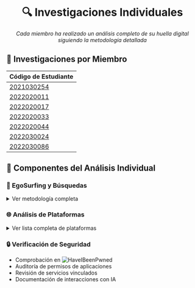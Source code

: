 <div align="center">

# 🔍 Investigaciones Individuales

_Cada miembro ha realizado un análisis completo de su huella digital siguiendo la metodología detallada_

</div>

## 👥 Investigaciones por Miembro

| Código de Estudiante |
|----------------------|
| [2021030254](/investigaciones/individual/2021030254/README.md) |
| [2022020011](/investigaciones/individual/2022020011/README.md) |
| [2022020017](/investigaciones/individual/2022020017/README.md) |
| [2022020033](/investigaciones/individual/2022020033/README.md) |
| [2022020044](/investigaciones/individual/2022020044/README.md) |
| [2022030024](/investigaciones/individual/2022030024/README.md) |
| [2022030086](/investigaciones/individual/2022030086/README.md) |

## 🧩 Componentes del Análisis Individual

### 🔎 EgoSurfing y Búsquedas
<details>
<summary>Ver metodología completa</summary>

| Categoría              | Herramientas/Plataformas                                                                 |
|------------------------|-----------------------------------------------------------------------------------------|
| **Motores de búsqueda** | Google, Bing, DuckDuckGo, Brave                                                        |
| **LLMs consultados**    | ChatGPT, Gemini, GitHub Copilot, Deepseek                                              |
</details>

### 🌐 Análisis de Plataformas
<details>
<summary>Ver lista completa de plataformas</summary>

| Tipo de Plataforma      | Analizadas                                                                               |
|-------------------------|-----------------------------------------------------------------------------------------|
| **Redes tradicionales** | Facebook, Instagram, LinkedIn, X (Twitter)                                             |
| **Plataformas nuevas**  | BeReal, Threads, Mastodon, Discord, Bluesky                                            |
</details>

### 🔒 Verificación de Seguridad
- Comprobación en ![HaveIBeenPwned](https://img.shields.io/badge/Have_I_Been_Pwned-2A6379?logo=haveibeenpwned&logoColor=white)
- Auditoría de permisos de aplicaciones
- Revisión de servicios vinculados
- Documentación de interacciones con IA